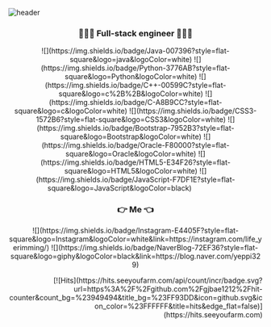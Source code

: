 

![header](https://capsule-render.vercel.app/api?type=rounded&color=FFC0CB&height=300&section=header&text=yerimming&fontSize=90&fontColor=ffffff)

<h3 align="center">👩🏻‍💻 Full-stack engineer 👩🏻‍💻 </h3>
<p align="center">
![](https://img.shields.io/badge/Java-007396?style=flat-square&logo=java&logoColor=white)  ![](https://img.shields.io/badge/Python-3776AB?style=flat-square&logo=Python&logoColor=white) ![](https://img.shields.io/badge/C++-00599C?style=flat-square&logo=c%2B%2B&logoColor=white) ![](https://img.shields.io/badge/C-A8B9CC?style=flat-square&logo=c&logoColor=white)   ![](https://img.shields.io/badge/CSS3-1572B6?style=flat-square&logo=CSS3&logoColor=white)
![](https://img.shields.io/badge/Bootstrap-7952B3?style=flat-square&logo=Bootstrap&logoColor=white) ![](https://img.shields.io/badge/Oracle-F80000?style=flat-square&logo=Oracle&logoColor=white) ![](https://img.shields.io/badge/HTML5-E34F26?style=flat-square&logo=HTML5&logoColor=white) ![](https://img.shields.io/badge/JavaScript-F7DF1E?style=flat-square&logo=JavaScript&logoColor=black) 
<img scr = "https://img.shields.io/badge/Java-007396?style=flat-square&logo=java&logoColor=white " /></a>&nbsp 
<img scr = "https://img.shields.io/badge/Python-3776AB?style=flat-square&logo=Python&logoColor=white " /></a>&nbsp 
<img scr = "https://img.shields.io/badge/C++-00599C?style=flat-square&logo=c%2B%2B&logoColor=white" /></a>&nbsp 
<img scr = "https://img.shields.io/badge/C-A8B9CC?style=flat-square&logo=c&logoColor=white " /></a>&nbsp 
<img scr = "https://img.shields.io/badge/Bootstrap-7952B3?style=flat-square&logo=Bootstrap&logoColor=white" /></a>&nbsp 
<img scr = "https://img.shields.io/badge/Oracle-F80000?style=flat-square&logo=Oracle&logoColor=white" /></a>&nbsp 
<img scr = "https://img.shields.io/badge/HTML5-E34F26?style=flat-square&logo=HTML5&logoColor=white" /></a>&nbsp 
<img scr = "https://img.shields.io/badge/JavaScript-F7DF1E?style=flat-square&logo=JavaScript&logoColor=black" /></a>&nbsp 

</p>

<h3 align="center"> 👉  Me 👈 </h3>
<p align="center">
![](https://img.shields.io/badge/Instagram-E4405F?style=flat-square&logo=Instagram&logoColor=white&link=https://instagram.com/life_yerimming/)   ![](https://img.shields.io/badge/NaverBlog-72EF36?style=flat-square&logo=giphy&logoColor=black&link=https://blog.naver.com/yeppi329) 
</p>
<p align="right">
[![Hits](https://hits.seeyoufarm.com/api/count/incr/badge.svg?url=https%3A%2F%2Fgithub.com%2Fgjbae1212%2Fhit-counter&count_bg=%23949494&title_bg=%23FF93DD&icon=github.svg&icon_color=%23FFFFFF&title=hits&edge_flat=false)](https://hits.seeyoufarm.com)
</p

